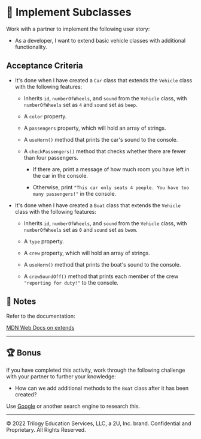 # 📖 Implement Subclasses

Work with a partner to implement the following user story:

* As a developer, I want to extend basic vehicle classes with additional functionality. 

## Acceptance Criteria

* It's done when I have created a `Car` class that extends the `Vehicle` class with the following features:

  * Inherits `id`, `numberOfWheels`, and `sound` from the `Vehicle` class, with `numberOfWheels` set as `4` and `sound` set as `beep`.

  * A `color` property.

  * A `passengers` property, which will hold an array of strings.

  * A `useHorn()` method that prints the car's sound to the console.

  * A `checkPassengers()` method that checks whether there are fewer than four passengers. 
  
    * If there are, print a message of how much room you have left in the car in the console.
    
    * Otherwise, print `"This car only seats 4 people. You have too many passengers!"` in the console.

* It's done when I have created a `Boat` class that extends the `Vehicle` class with the following features:

  * Inherits `id`, `numberOfWheels`, and `sound` from the `Vehicle` class, with `numberOfWheels` set as `0` and `sound` set as `bwom`.

  * A `type` property.

  * A `crew` property, which will hold an array of strings.

  * A `useHorn()` method that prints the boat's sound to the console.

  * A `crewSoundOff()` method that prints each member of the crew `"reporting for duty!"` to the console.
  
## 📝 Notes

Refer to the documentation: 

[MDN Web Docs on extends](https://developer.mozilla.org/en-US/docs/Web/JavaScript/Reference/Classes/extends)

---

## 🏆 Bonus

If you have completed this activity, work through the following challenge with your partner to further your knowledge:

* How can we add additional methods to the `Boat` class after it has been created?

Use [Google](https://www.google.com) or another search engine to research this.

---

© 2022 Trilogy Education Services, LLC, a 2U, Inc. brand. Confidential and Proprietary. All Rights Reserved.
